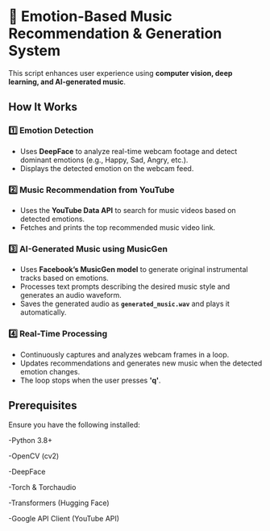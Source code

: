 # 🎵 Emotion-Based Music Recommendation & Generation System  

This script enhances user experience using **computer vision, deep learning, and AI-generated music**.  


## How It Works  

### 1️⃣ Emotion Detection  
- Uses **DeepFace** to analyze real-time webcam footage and detect dominant emotions (e.g., Happy, Sad, Angry, etc.).  
- Displays the detected emotion on the webcam feed.  

### 2️⃣ Music Recommendation from YouTube  
- Uses the **YouTube Data API** to search for music videos based on detected emotions.  
- Fetches and prints the top recommended music video link.  

### 3️⃣ AI-Generated Music using MusicGen  
- Uses **Facebook’s MusicGen model** to generate original instrumental tracks based on emotions.  
- Processes text prompts describing the desired music style and generates an audio waveform.  
- Saves the generated audio as **`generated_music.wav`** and plays it automatically.  

### 4️⃣ Real-Time Processing  
- Continuously captures and analyzes webcam frames in a loop.  
- Updates recommendations and generates new music when the detected emotion changes.  
- The loop stops when the user presses **'q'**.

## Prerequisites
Ensure you have the following installed:

-Python 3.8+

-OpenCV (cv2)

-DeepFace

-Torch & Torchaudio

-Transformers (Hugging Face)

-Google API Client (YouTube API)
